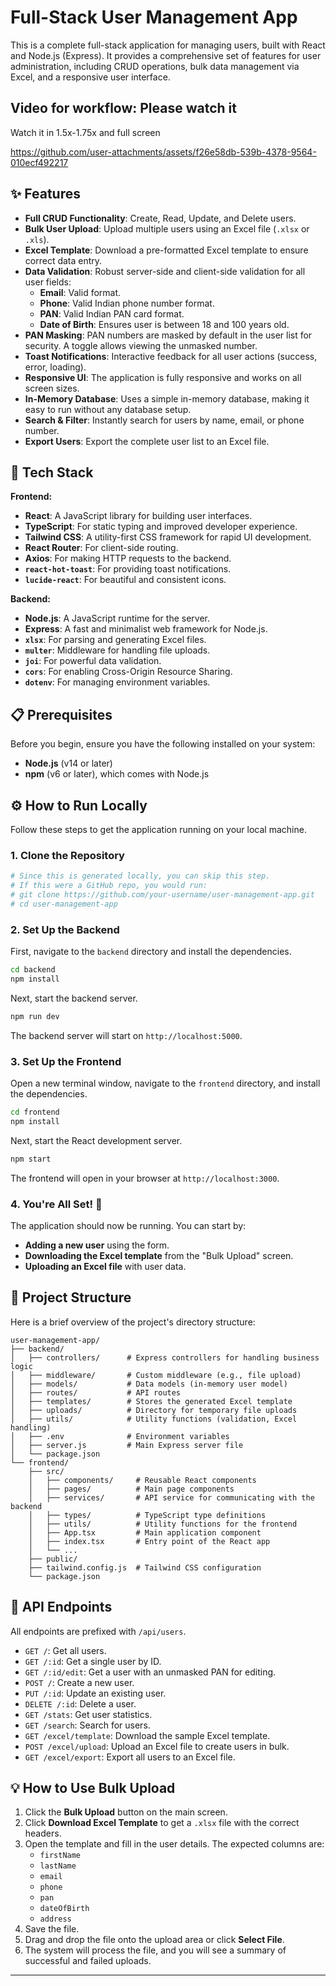 # Full-Stack User Management App

This is a complete full-stack application for managing users, built with React and Node.js (Express). It provides a comprehensive set of features for user administration, including CRUD operations, bulk data management via Excel, and a responsive user interface.

## Video for workflow: Please watch it 
Watch it in 1.5x-1.75x and full screen
   

https://github.com/user-attachments/assets/f26e58db-539b-4378-9564-010ecf492217



## ✨ Features


- **Full CRUD Functionality**: Create, Read, Update, and Delete users.
- **Bulk User Upload**: Upload multiple users using an Excel file (`.xlsx` or `.xls`).
- **Excel Template**: Download a pre-formatted Excel template to ensure correct data entry.
- **Data Validation**: Robust server-side and client-side validation for all user fields:
  - **Email**: Valid format.
  - **Phone**: Valid Indian phone number format.
  - **PAN**: Valid Indian PAN card format.
  - **Date of Birth**: Ensures user is between 18 and 100 years old.
- **PAN Masking**: PAN numbers are masked by default in the user list for security. A toggle allows viewing the unmasked number.
- **Toast Notifications**: Interactive feedback for all user actions (success, error, loading).
- **Responsive UI**: The application is fully responsive and works on all screen sizes.
- **In-Memory Database**: Uses a simple in-memory database, making it easy to run without any database setup.
- **Search & Filter**: Instantly search for users by name, email, or phone number.
- **Export Users**: Export the complete user list to an Excel file.

## 🚀 Tech Stack

**Frontend:**
- **React**: A JavaScript library for building user interfaces.
- **TypeScript**: For static typing and improved developer experience.
- **Tailwind CSS**: A utility-first CSS framework for rapid UI development.
- **React Router**: For client-side routing.
- **Axios**: For making HTTP requests to the backend.
- **`react-hot-toast`**: For providing toast notifications.
- **`lucide-react`**: For beautiful and consistent icons.

**Backend:**
- **Node.js**: A JavaScript runtime for the server.
- **Express**: A fast and minimalist web framework for Node.js.
- **`xlsx`**: For parsing and generating Excel files.
- **`multer`**: Middleware for handling file uploads.
- **`joi`**: For powerful data validation.
- **`cors`**: For enabling Cross-Origin Resource Sharing.
- **`dotenv`**: For managing environment variables.

## 📋 Prerequisites

Before you begin, ensure you have the following installed on your system:
- **Node.js** (v14 or later)
- **npm** (v6 or later), which comes with Node.js

## ⚙️ How to Run Locally

Follow these steps to get the application running on your local machine.

### 1. Clone the Repository

```bash
# Since this is generated locally, you can skip this step.
# If this were a GitHub repo, you would run:
# git clone https://github.com/your-username/user-management-app.git
# cd user-management-app
```

### 2. Set Up the Backend

First, navigate to the `backend` directory and install the dependencies.

```bash
cd backend
npm install
```

Next, start the backend server.

```bash
npm run dev
```

The backend server will start on `http://localhost:5000`.

### 3. Set Up the Frontend

Open a new terminal window, navigate to the `frontend` directory, and install the dependencies.

```bash
cd frontend
npm install
```

Next, start the React development server.

```bash
npm start
```

The frontend will open in your browser at `http://localhost:3000`.

### 4. You're All Set! 🎉

The application should now be running. You can start by:
- **Adding a new user** using the form.
- **Downloading the Excel template** from the "Bulk Upload" screen.
- **Uploading an Excel file** with user data.

## 📁 Project Structure

Here is a brief overview of the project's directory structure:

```
user-management-app/
├── backend/
│   ├── controllers/      # Express controllers for handling business logic
│   ├── middleware/       # Custom middleware (e.g., file upload)
│   ├── models/           # Data models (in-memory user model)
│   ├── routes/           # API routes
│   ├── templates/        # Stores the generated Excel template
│   ├── uploads/          # Directory for temporary file uploads
│   ├── utils/            # Utility functions (validation, Excel handling)
│   ├── .env              # Environment variables
│   ├── server.js         # Main Express server file
│   └── package.json
└── frontend/
    ├── src/
    │   ├── components/     # Reusable React components
    │   ├── pages/          # Main page components
    │   ├── services/       # API service for communicating with the backend
    │   ├── types/          # TypeScript type definitions
    │   ├── utils/          # Utility functions for the frontend
    │   ├── App.tsx         # Main application component
    │   ├── index.tsx       # Entry point of the React app
    │   └── ...
    ├── public/
    ├── tailwind.config.js  # Tailwind CSS configuration
    └── package.json
```

## 📝 API Endpoints

All endpoints are prefixed with `/api/users`.

- `GET /`: Get all users.
- `GET /:id`: Get a single user by ID.
- `GET /:id/edit`: Get a user with an unmasked PAN for editing.
- `POST /`: Create a new user.
- `PUT /:id`: Update an existing user.
- `DELETE /:id`: Delete a user.
- `GET /stats`: Get user statistics.
- `GET /search`: Search for users.
- `GET /excel/template`: Download the sample Excel template.
- `POST /excel/upload`: Upload an Excel file to create users in bulk.
- `GET /excel/export`: Export all users to an Excel file.

## 💡 How to Use Bulk Upload

1.  Click the **Bulk Upload** button on the main screen.
2.  Click **Download Excel Template** to get a `.xlsx` file with the correct headers.
3.  Open the template and fill in the user details. The expected columns are:
    - `firstName`
    - `lastName`
    - `email`
    - `phone`
    - `pan`
    - `dateOfBirth`
    - `address`
4.  Save the file.
5.  Drag and drop the file onto the upload area or click **Select File**.
6.  The system will process the file, and you will see a summary of successful and failed uploads.

---
